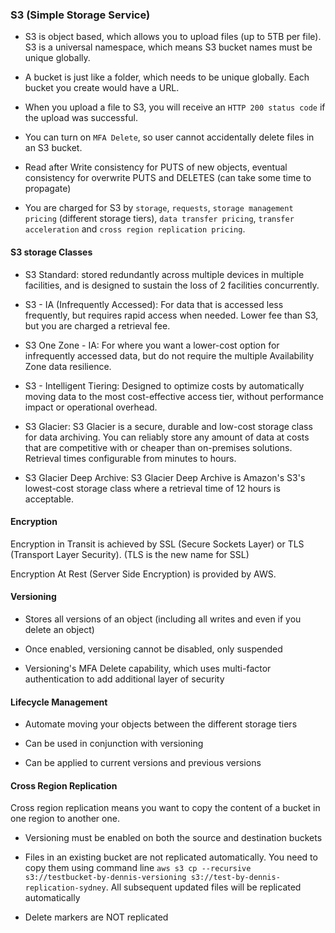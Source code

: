 ### S3 (Simple Storage Service)

- S3 is object based, which allows you to upload files (up to 5TB per file). S3 is a universal namespace, which means S3 bucket names must be unique globally.

- A bucket is just like a folder, which needs to be unique globally. Each bucket you create would have a URL.

- When you upload a file to S3, you will receive an `HTTP 200 status code` if the upload was successful.

- You can turn on `MFA Delete`, so user cannot accidentally delete files in an S3 bucket.

- Read after Write consistency for PUTS of new objects, eventual consistency for overwrite PUTS and DELETES (can take some time to propagate)

- You are charged for S3 by `storage`, `requests`, `storage management pricing` (different storage tiers), `data transfer pricing`, `transfer acceleration` and `cross region replication pricing`.

#### S3 storage Classes

- S3 Standard: stored redundantly across multiple devices in multiple facilities, and is designed to sustain the loss of 2 facilities concurrently.

- S3 - IA (Infrequently Accessed): For data that is accessed less frequently, but requires rapid access when needed. Lower fee than S3, but you are charged a retrieval fee.

- S3 One Zone - IA: For where you want a lower-cost option for infrequently accessed data, but do not require the multiple Availability Zone data resilience.

- S3 - Intelligent Tiering: Designed to optimize costs by automatically moving data to the most cost-effective access tier, without performance impact or operational overhead.

- S3 Glacier: S3 Glacier is a secure, durable and low-cost storage class for data archiving. You can reliably store any amount of data at costs that are competitive with or cheaper than on-premises solutions. Retrieval times configurable from minutes to hours.

- S3 Glacier Deep Archive: S3 Glacier Deep Archive is Amazon's S3's lowest-cost storage class where a retrieval time of 12 hours is acceptable.

#### Encryption

Encryption in Transit is achieved by SSL (Secure Sockets Layer) or TLS (Transport Layer Security). (TLS is the new name for SSL)

Encryption At Rest (Server Side Encryption) is provided by AWS.

#### Versioning

- Stores all versions of an object (including all writes and even if you delete an object)

- Once enabled, versioning cannot be disabled, only suspended

- Versioning's MFA Delete capability, which uses multi-factor authentication to add additional layer of security

#### Lifecycle Management

- Automate moving your objects between the different storage tiers

- Can be used in conjunction with versioning

- Can be applied to current versions and previous versions

#### Cross Region Replication

Cross region replication means you want to copy the content of a bucket in one region to another one.

- Versioning must be enabled on both the source and destination buckets

- Files in an existing bucket are not replicated automatically. You need to copy them using command line `aws s3 cp --recursive s3://testbucket-by-dennis-versioning s3://test-by-dennis-replication-sydney`. All subsequent updated files will be replicated automatically

- Delete markers are NOT replicated

